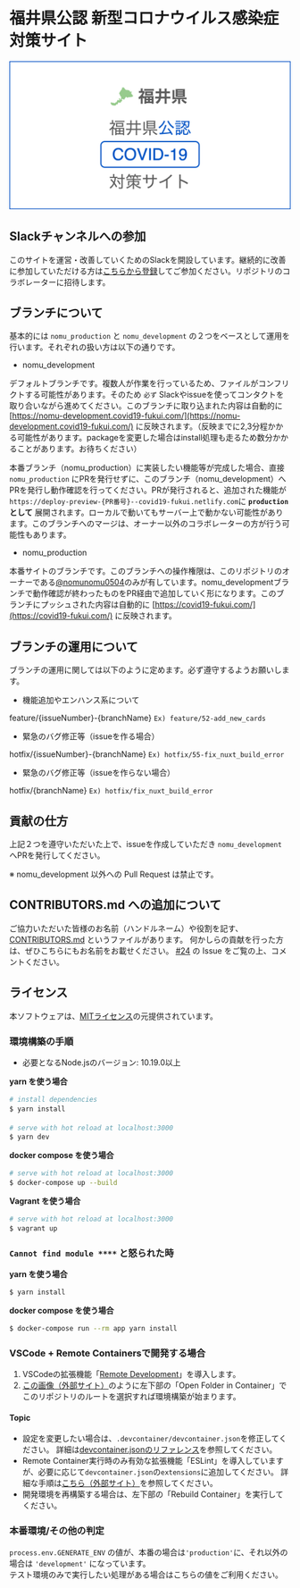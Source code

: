 # 福井県公認 新型コロナウイルス感染症対策サイト

<!-- ![](https://github.com/tokyo-metropolitan-gov/covid19/workflows/production%20deploy/badge.svg) -->

[![福井県公認 新型コロナウイルス感染症対策サイト](/static/official_ogp.png)](https://covid19-fukui.com/)

## Slackチャンネルへの参加
このサイトを運営・改善していくためのSlackを開設しています。継続的に改善に参加していただける方は[こちらから登録](https://join.slack.com/t/nomunomu0504/shared_invite/zt-d6ad54zo-VqgGZR2qRtIjIKP04reI0Q)してご参加ください。リポジトリのコラボレーターに招待します。

## ブランチについて
基本的には `nomu_production` と `nomu_development` の２つをベースとして運用を行います。それぞれの扱い方は以下の通りです。

- nomu_development

デフォルトブランチです。複数人が作業を行っているため、ファイルがコンフリクトする可能性があります。そのため `必ず` Slackやissueを使ってコンタクトを取り合いながら進めてください。このブランチに取り込まれた内容は自動的に [https://nomu-development.covid19-fukui.com/](https://nomu-development.covid19-fukui.com/) に反映されます。（反映までに2,3分程かかる可能性があります。packageを変更した場合はinstall処理も走るため数分かかることがあります。お待ちください）

本番ブランチ（nomu_production）に実装したい機能等が完成した場合、直接 `nomu_production` にPRを発行せずに、このブランチ（nomu_development）へPRを発行し動作確認を行ってください。PRが発行されると、追加された機能が`https://deploy-preview-{PR番号}--covid19-fukui.netlify.com`に **`production`として** 展開されます。ローカルで動いてもサーバー上で動かない可能性があります。このブランチへのマージは、オーナー以外のコラボレーターの方が行う可能性もあります。

- nomu_production

本番サイトのブランチです。このブランチへの操作権限は、このリポジトリのオーナーである[@nomunomu0504](https://github.com/nomunomu0504)のみが有しています。nomu_developmentブランチで動作確認が終わったものをPR経由で追加していく形になります。このブランチにプッシュされた内容は自動的に [https://covid19-fukui.com/](https://covid19-fukui.com/) に反映されます。

## ブランチの運用について
ブランチの運用に関しては以下のように定めます。必ず遵守するようお願いします。

- 機能追加やエンハンス系について

feature/{issueNumber}-{branchName} `Ex) feature/52-add_new_cards`

- 緊急のバグ修正等（issueを作る場合）

hotfix/{issueNumber}-{branchName} `Ex) hotfix/55-fix_nuxt_build_error`

- 緊急のバグ修正等（issueを作らない場合）

hotfix/{branchName} `Ex) hotfix/fix_nuxt_build_error`

## 貢献の仕方
上記２つを遵守いただいた上で、issueを作成していただき `nomu_development` へPRを発行してください。

※ nomu_development 以外への Pull Request は禁止です。  

## CONTRIBUTORS.md への追加について
ご協力いただいた皆様のお名前（ハンドルネーム）や役割を記す、[CONTRIBUTORS.md](./CONTRIBUTORS.md) というファイルがあります。 
何かしらの貢献を行った方は、ぜひこちらにもお名前をお載せください。 [#24](https://github.com/nomunomu0504/covid19/issues/24) の Issue をご覧の上、コメントください。

## ライセンス
本ソフトウェアは、[MITライセンス](./LICENSE.txt)の元提供されています。

### 環境構築の手順

- 必要となるNode.jsのバージョン: 10.19.0以上

**yarn を使う場合**
```bash
# install dependencies
$ yarn install

# serve with hot reload at localhost:3000
$ yarn dev
```

**docker compose を使う場合**
```bash
# serve with hot reload at localhost:3000
$ docker-compose up --build
```

**Vagrant を使う場合**
```bash
# serve with hot reload at localhost:3000
$ vagrant up
```

### `Cannot find module ****` と怒られた時

**yarn を使う場合**
```bash
$ yarn install
```

**docker compose を使う場合**
```bash
$ docker-compose run --rm app yarn install
```

### VSCode + Remote Containersで開発する場合

1. VSCodeの拡張機能「[Remote Development](https://marketplace.visualstudio.com/items?itemName=ms-vscode-remote.vscode-remote-extensionpack)」を導入します。
2. [この画像（外部サイト）](https://code.visualstudio.com/docs/remote/containers#_quick-start-try-a-dev-container)のように左下部の「Open Folder in Container」でこのリポジトリのルートを選択すれば環境構築が始まります。

#### Topic
- 設定を変更したい場合は、`.devcontainer/devcontainer.json`を修正してください。
詳細は[devcontainer.jsonのリファレンス](https://code.visualstudio.com/docs/remote/containers#_devcontainerjson-reference)を参照してください。
- Remote Container実行時のみ有効な拡張機能「ESLint」を導入していますが、必要に応じて`devcontainer.json`の`extensions`に追加してください。
詳細な手順は[こちら（外部サイト）](https://code.visualstudio.com/docs/remote/containers#_managing-extensions)を参照してください。
- 開発環境を再構築する場合は、左下部の「Rebuild Container」を実行してください。

### 本番環境/その他の判定
`process.env.GENERATE_ENV` の値が、本番の場合は`'production'`に、それ以外の場合は `'development'` になっています。  
テスト環境のみで実行したい処理がある場合はこちらの値をご利用ください。

